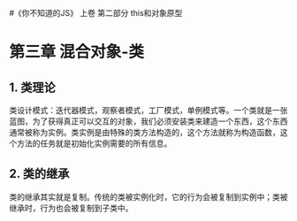 #《你不知道的JS》 上卷 第二部分 this和对象原型

# 第三章 混合对象-类

## 1. 类理论

类设计模式：迭代器模式，观察者模式，工厂模式，单例模式等。一个类就是一张蓝图，为了获得真正可以交互的对象，我们必须安装类来建造一个东西，这个东西通常被称为实例。类实例是由特殊的类方法构造的，这个方法就称为构造函数，这个方法的任务就是初始化实例需要的所有信息。

## 2. 类的继承

类的继承其实就是复制。传统的类被实例化时，它的行为会被复制到实例中；类被继承时，行为也会被复制到子类中。






